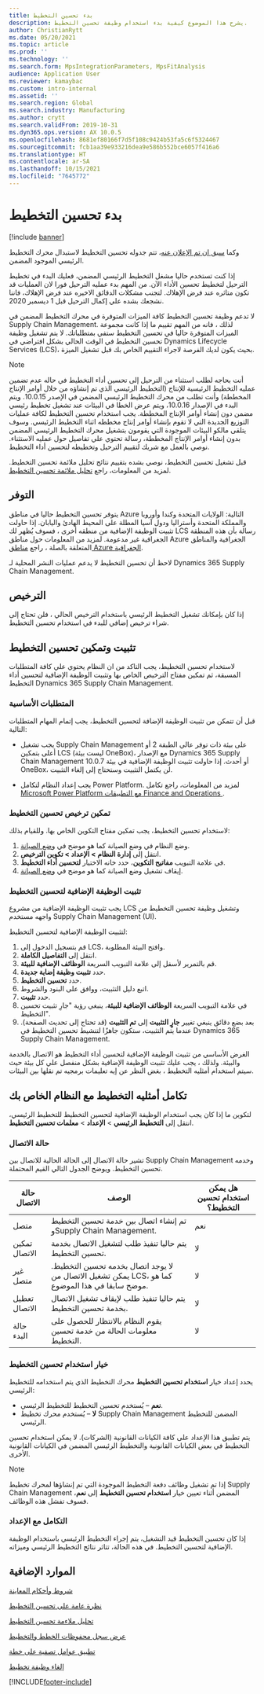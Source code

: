 ```yaml
---
title: بدء تحسين التخطيط
description: يشرح هذا الموضوع كيفية بدء استخدام وظيفة تحسين التخطيط.
author: ChristianRytt
ms.date: 05/20/2021
ms.topic: article
ms.prod: ''
ms.technology: ''
ms.search.form: MpsIntegrationParameters, MpsFitAnalysis
audience: Application User
ms.reviewer: kamaybac
ms.custom: intro-internal
ms.assetid: ''
ms.search.region: Global
ms.search.industry: Manufacturing
ms.author: crytt
ms.search.validFrom: 2019-10-31
ms.dyn365.ops.version: AX 10.0.5
ms.openlocfilehash: 8681ef80166f7d5f108c9424b53fa5c6f5324467
ms.sourcegitcommit: fcb1aa39e933216dea9e586b552bce6057f416a6
ms.translationtype: HT
ms.contentlocale: ar-SA
ms.lasthandoff: 10/15/2021
ms.locfileid: "7645772"
---
```

# <a name="get-started-with-planning-optimization"></a>بدء تحسين التخطيط

[!include [banner](../../includes/banner.md)]

وكما  [سبق ان تم الإعلان عنه](../../get-started/removed-deprecated-features-scm-updates.md#use-of-built-in-supply-chain-management-master-planning-engine-for-distribution-scenarios)، تتم جدوله تحسين التخطيط لاستبدال محرك التخطيط الرئيسي الموجود المضمن.

إذا كنت تستخدم حاليا مشغل التخطيط الرئيسي المضمن، فعليك البدء في تخطيط الترحيل لتخطيط تحسين الأداء الآن. من المهم بدء عمليه الترحيل فورا لان العمليات قد تكون متاثره عند فرض الإهلاك. لتجنب مشكلات الدقائق الاخيره عند فرض الإهلاك، فاننا نشجعك بشده علي إكمال الترحيل قبل 1 ديسمبر 2020. 

لا تدعم وظيفة تحسين التخطيط كافة الميزات المتوفرة في محرك التخطيط المضمن في Supply Chain Management. لذلك ، فانه من المهم تقييم ما إذا كانت مجموعة الميزات المتوفرة حاليا في تحسين التخطيط ستفي بمتطلباتك. لا يتم تشغيل وظيفة تحسين التخطيط في الوقت الحالي بشكل افتراضي في Dynamics Lifecycle Services (LCS)، بحيث يكون لديك الفرصة لاجراء التقييم الخاص بك قبل تشغيل الميزة.

> [!NOTE]
> أنت بحاجه لطلب استثناء من الترحيل إلى تحسين أداء التخطيط في حاله عدم تضمين عمليه التخطيط الرئيسية للإنتاج (التخطيط الرئيسي الذي تم إنشاؤه من خلال أوامر الإنتاج المخططة) وأنت تطلب من محرك التخطيط الرئيسي المضمن في الإصدر 10.0.15. ويتم البدء في الإصدار 10.0.16، ويتم عرض الخطا في البيئات عند تشغيل تخطيط رئيسي مضمن دون إنشاء أوامر الإنتاج المخططة. يجب استخدام تحسين التخطيط لكافة عمليات التوزيع الجديدة التي لا تقوم بإنشاء أوامر إنتاج مخططه اثناء التخطيط الرئيسي. وسوف يتلقى مالكو البيئات الموجودة التي يقومون بتشغيل محرك التخطيط الرئيسي المضمن بدون إنشاء أوامر الإنتاج المخططة، رسالة تحتوي علي تفاصيل حول عمليه الاستثناء. نوصي بالعمل مع شريك لتقييم الترحيل وتخطيطه لتحسين أداء التخطيط.

قبل تشغيل تحسين التخطيط، نوصي بشده بتقييم نتائج تحليل ملائمة تحسين التخطيط. لمزيد من المعلومات، راجع [تحليل ملائمة تحسين التخطيط](planning-optimization-fit-analysis.md).

## <a name="availability"></a>التوفر

يتوفر تحسين التخطيط حاليا في مناطق Azure التالية: الولايات المتحدة وكندا وأوروبا والمملكة المتحدة وأستراليا ودول آسيا المطلة على المحيط الهادئ واليابان. إذا حاولت تثبيت الوظيفة الإضافية  من منطقه أخرى ، فسوف يُظهر لك LCS رسالة بأن هذه المنطقة الجغرافية غير مدعومة. لمزيد من المعلومات حول مناطق Azure الجغرافية والمناطق المتعلقة بالصلة ، راجع [مناطق Azure الجغرافية](https://azure.microsoft.com/global-infrastructure/geographies/#geographies).

لاحظ أن تحسين التخطيط لا يدعم عمليات النشر المحلية لـ Dynamics 365 Supply Chain Management.

## <a name="licensing"></a>الترخيص

إذا كان بإمكانك تشغيل التخطيط الرئيسي باستخدام الترخيص الحالي ، فلن تحتاج إلى شراء ترخيص إضافي للبدء في استخدام تحسين التخطيط.

## <a name="install-and-enable-planning-optimization"></a>تثبيت وتمكين تحسين التخطيط

لاستخدام تحسين التخطيط، يجب التاكد من ان النظام يحتوي علي كافة المتطلبات المسبقة، ثم تمكين مفتاح الترخيص الخاص بها وتثبيت الوظيفة الإضافية لتحسين أداء التخطيط Dynamics 365 Supply Chain Management.

### <a name="prerequisites"></a>المتطلبات الأساسية

قبل أن تتمكن من تثبيت الوظيفة الإضافة لتحسين التخطيط، يجب إتمام المهام المتطلبات التالية:

- يجب تشغيل Supply Chain Management على بيئة ذات توفر عالي الطبقة 2 أو أعلى بتمكين LCS (ليست بيئة OneBox)، مع الإصدار Dynamics 365 Supply Chain Management 10.0.7 أو أحدث. إذا حاولت تثبيت الوظيفة الإضافية  في بيئة OneBox، لن يكتمل التثبيت وستحتاج إلى إلغاء التثبيت.

- يجب إعداد النظام لتكامل Power Platform. لمزيد من المعلومات، راجع تكامل [Microsoft Power Platform مع التطبيقات Finance and Operations ](../../../fin-ops-core/dev-itpro/power-platform/overview.md).

### <a name="enable-the-planning-optimization-license"></a>تمكين ترخيص تحسين التخطيط

لاستخدام تحسين التخطيط، يجب تمكين مفتاح التكوين الخاص بها. وللقيام بذلك:

1. وضع النظام في وضع الصيانة كما هو موضح في [وضع الصيانة](../../../fin-ops-core/dev-itpro/sysadmin/maintenance-mode.md).
1. انتقل إلى **إدارة النظام \> الإعداد \> تكوين الترخيص**.
1. في علامة التبويب **مفاتيح التكوين**، حدد خانه الاختيار **لتحسين أداء التخطيط**.
1. إيقاف تشغيل وضع الصيانة كما هو موضح في [وضع الصيانة](../../../fin-ops-core/dev-itpro/sysadmin/maintenance-mode.md).

### <a name="install-the-planning-optimization-add-in"></a>تثبيت الوظيفة الإضافية لتحسين التخطيط

يجب تثبيت الوظيفة الإضافية من مشروع LCS وتشغيل وظيفة تحسين التخطيط من واجهه مستخدم Supply Chain Management (UI).

لتثبيت الوظيفة الإضافية لتحسين التخطيط:

1. قم بتسجيل الدخول إلى LCS، وافتح البيئة المطلوبة.
1. انتقل إلى **التفاصيل الكاملة**.
1. قم بالتمرير لأسفل إلى علامة التبويب السريعة **الوظائف الإضافية للبيئة**.
1. حدد **تثبيت وظيفة إضاية جديدة**.
1. حدد **تحسين التخطيط**.
1. اتبع دليل التثبيت، ووافق على البنود والشروط.
1. حدد **تثبيت**.
1. في علامة التبويب السريعة **الوظائف الإضافية للبيئة‬**، ينبغي رؤية "جارِ تثبيت تحسين التخطيط".
1. بعد بضع دقائق ينبغي تغيير **جارٍ التثبيت** إلى **تم التثبيت** (قد تحتاج إلى تحديث الصفحة). عندما يتم التثبيت، ستكون جاهزًا لتنشيط تحسين التخطيط في Dynamics 365 Supply Chain Management.

الغرض الأساسي من تثبيت الوظيفة الإضافية لتحسين أداء التخطيط هو الاتصال بالخدمة والبيئة. ولذلك ، يجب عليك تثبيت الوظيفة الإضافية بشكل منفصل علي كل بيئة حيث سيتم استخدام أمثليه التخطيط ، بغض النظر عن إيه تعليمات برمجيه تم نقلها بين البيئات.

## <a name="integrate-planning-optimization-with-your-system"></a>تكامل أمثليه التخطيط مع النظام الخاص بك

لتكوين ما إذا كان يجب استخدام الوظيفة الإضافية لتحسين التخطيط للتخطيط الرئيسي، انتقل إلى **التخطيط الرئيسي** \> **الإعداد** \> **معلمات تحسين التخطيط**.

### <a name="connection-status"></a>حالة الاتصال

تشير حالة الاتصال إلى الحالة الحالية للاتصال بين Supply Chain Management وخدمه تحسين التخطيط. ويوضح الجدول التالي القيم المحتملة.

| حالة الاتصال | ‏‏الوصف | هل يمكن استخدام تحسين التخطيط؟ |
|---|---|---|
| متصل | تم إنشاء اتصال بين خدمة تحسين التخطيط وSupply Chain Management. | ‏‏نعم |
| تمكين الاتصال | يتم حاليا تنفيذ طلب لتشغيل الاتصال بخدمة تحسين التخطيط. | لا |
| غير متصل | لا يوجد اتصال بخدمه تحسين التخطيط. يمكن تشغيل الاتصال من LCS، كما هو موضح سابقا في هذا الموضوع. | لا |
| تعطيل الاتصال | يتم حاليا تنفيذ طلب لإيقاف تشغيل الاتصال بخدمة تحسين التخطيط. | لا |
| حالة البدء | يقوم النظام بالانتظار للحصول على معلومات الحالة من خدمة تحسين التخطيط. | لا |

### <a name="the-use-planning-optimization-option"></a>خيار استخدام تحسين التخطيط

يحدد إعداد خيار **استخدام تحسين التخطيط** محرك التخطيط الذي يتم استخدامه للتخطيط الرئيسي:

- **نعم** – يُستخدم تحسين التخطيط للتخطيط الرئيسي.
- **لا** – يُستخدم محرك تخطيط Supply Chain Management المضمن للتخطيط الرئيسي.

يتم تطبيق هذا الإعداد على كافة الكيانات القانونية (الشركات). لا يمكن استخدام تحسين التخطيط في بعض الكيانات القانونية والتخطيط الرئيسي المضمن في الكيانات القانونية الأخرى.

> [!NOTE]
> إذا تم تشغيل وظائف دفعة التخطيط الموجودة التي تم إنشاؤها لمحرك تخطيط Supply Chain Management المضمن أثناء تعيين خيار **استخدام تحسين التخطيط** إلى **نعم**، فسوف تفشل هذه الوظائف.

### <a name="integration-with-the-setup"></a>التكامل مع الإعداد

إذا كان تحسين التخطيط قيد التشغيل، يتم إجراء التخطيط الرئيسي باستخدام الوظيفة الإضافية لتحسين التخطيط. في هذه الحالة، تتاثر نتائج التخطيط الرئيسي وميزاته.

## <a name="additional-resources"></a>الموارد الإضافية

[شروط وأحكام المعاينة](https://go.microsoft.com/fwlink/?linkid=2015274)

[نظرة عامة على تحسين التخطيط‬](planning-optimization-overview.md)

[تحليل ملاءمة تحسين التخطيط](planning-optimization-fit-analysis.md)

[عرض سجل محفوظات الخطط والتخطيط](plan-history-logs.md)

[تطبيق عوامل تصفية على خطة](plan-filters.md)

[إلغاء وظيفة تخطيط](cancel-planning-job.md)


[!INCLUDE[footer-include](../../../includes/footer-banner.md)]
